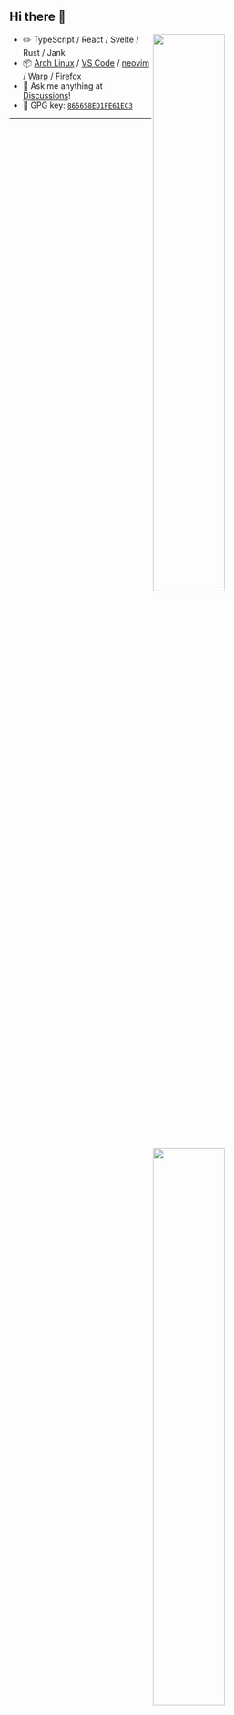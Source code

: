 ## Hi there 👋

<picture>
    <source media="(prefers-color-scheme: dark)" srcset="https://github-readme-stats.vercel.app/api?username=couscousdude&theme=dark&show_icons=true">
    <img align="right" width="50%" src="https://github-readme-stats.vercel.app/api?username=couscousdude&show_icons=true">
</picture>

-   :pencil2: TypeScript / React / Svelte / Rust / Jank
-   :package: [Arch Linux](https://wiki.archlinux.org/title/Arch_Linux) / [VS Code](https://code.visualstudio.com/) / [neovim](https://neovim.io/) / [Warp](https://www.warp.dev/) / [Firefox](https://www.mozilla.org/firefox/)
-   :thought_balloon: Ask me anything at [Discussions](https://github.com/couscousdude/couscousdude/discussions/new)!
-   :key: GPG key: [`865658ED1FE61EC3`](https://github.com/couscousdude.gpg)

<picture>
    <img width="50%" align="right" src="https://github-readme-stats.vercel.app/api/wakatime?username=couscousdude&api_domain=wakapi.dev&bg_color=1A202C&title_color=2F855A&icon_color=2F855A&text_color=ffffff&custom_title=This%20Month's%20Stats&layout=compact">
</picture>

---

